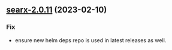 

## [searx-2.0.11](https://github.com/truecharts/charts/compare/searxng-2.0.19...searx-2.0.11) (2023-02-10)

### Fix

- ensure new helm deps repo is used in latest releases as well.
  
  